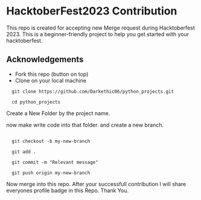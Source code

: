 
# HacktoberFest2023 Contribution 

This repo is created for accepting new Merge request during Hacktoberfest 2023. This is a beginner-friendly project to help you get started with your hacktoberfest.




## Acknowledgements

 - Fork this repo (button on top)
 - Clone on your local machine



```http
  git clone https://github.com/Darkethic06/python_projects.git

```


```http
  cd python_projects

```
Create a New Folder by the project name. 

now make write code into that folder. and create a new branch.


```http

  git checkout -b my-new-branch

  git add .

  git commit -m "Relevant message"

  git push origin my-new-branch
```

Now merge into this repo. 
After your successfull contribution I will share everyones profile badge in this Repo.
Thank You.
